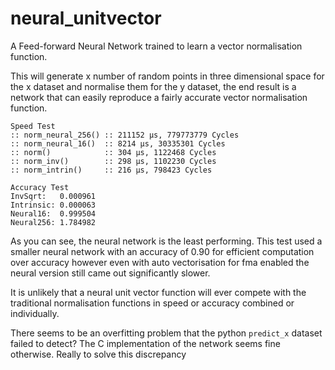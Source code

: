 # neural_unitvector
A Feed-forward Neural Network trained to learn a vector normalisation function.

This will generate x number of random points in three dimensional space for the x dataset and normalise them for the y dataset, the end result is a network that can easily reproduce a fairly accurate vector normalisation function.

```
Speed Test
:: norm_neural_256() :: 211152 μs, 779773779 Cycles
:: norm_neural_16()  :: 8214 μs, 30335301 Cycles
:: norm()            :: 304 μs, 1122468 Cycles
:: norm_inv()        :: 298 μs, 1102230 Cycles
:: norm_intrin()     :: 216 μs, 798423 Cycles

Accuracy Test
InvSqrt:   0.000961
Intrinsic: 0.000063
Neural16:  0.999504
Neural256: 1.784982
```

As you can see, the neural network is the least performing. This test used a smaller neural network with an accuracy of 0.90 for efficient computation over accuracy however even with auto vectorisation for fma enabled the neural version still came out significantly slower.

It is unlikely that a neural unit vector function will ever compete with the traditional normalisation functions in speed or accuracy combined or individually.

There seems to be an overfitting problem that the python `predict_x` dataset failed to detect? The C implementation of the network seems fine otherwise. Really to solve this discrepancy  
